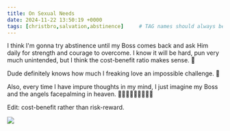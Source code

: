 ```yaml
---
title: On Sexual Needs
date: 2024-11-22 13:50:19 +0000
tags: [christbro,salvation,abstinence]     # TAG names should always be lowercase
---
```


I think I'm gonna try abstinence until my Boss comes back and ask Him daily for strength and courage to overcome. I know it will be hard, pun very much unintended, but I think the cost-benefit ratio makes sense. 🥹

Dude definitely knows how much I freaking love an impossible challenge. 🙈

Also, every time I have impure thoughts in my mind, I just imagine my Boss and the angels facepalming in heaven. 🤦‍♂️🤦🤦🤦🤦🤦🤦🤦

Edit: cost-benefit rather than risk-reward.

![](/d9cce677a488e3b806829b9b20e01572.jpeg)